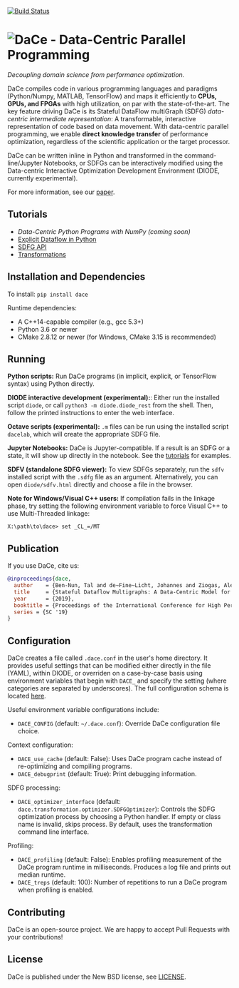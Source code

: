 [![Build Status](https://travis-ci.org/spcl/dace.svg?branch=master)](https://travis-ci.org/spcl/dace)


![D](dace.svg)aCe - Data-Centric Parallel Programming
=====================================================

_Decoupling domain science from performance optimization._

DaCe compiles code in various programming languages and paradigms (Python/Numpy, MATLAB, TensorFlow) and maps it efficiently to **CPUs, GPUs, and FPGAs** with high utilization, on par with the state-of-the-art. The key feature driving DaCe is its Stateful DataFlow multiGraph (SDFG) *data-centric intermediate representation*: A transformable, interactive representation of code based on data movement.
With data-centric parallel programming, we enable **direct knowledge transfer** of performance optimization, regardless of the scientific application or the target processor.

DaCe can be written inline in Python and transformed in the command-line/Jupyter Notebooks, or SDFGs can be interactively modified using the Data-centric Interactive Optimization Development Environment (DIODE, currently experimental).

For more information, see our [paper](http://www.arxiv.org/abs/1902.10345).

Tutorials
---------

* _Data-Centric Python Programs with NumPy (coming soon)_
* [Explicit Dataflow in Python](https://nbviewer.jupyter.org/github/spcl/dace/blob/master/tutorials/explicit.ipynb)
* [SDFG API](https://nbviewer.jupyter.org/github/spcl/dace/blob/master/tutorials/sdfg_api.ipynb)
* [Transformations](https://nbviewer.jupyter.org/github/spcl/dace/blob/master/tutorials/transformations.ipynb)

Installation and Dependencies
-----------------------------

To install: `pip install dace`

Runtime dependencies:
 * A C++14-capable compiler (e.g., gcc 5.3+)
 * Python 3.6 or newer
 * CMake 2.8.12 or newer (for Windows, CMake 3.15 is recommended)

Running
-------

**Python scripts:** Run DaCe programs (in implicit, explicit, or TensorFlow syntax) using Python directly.

**DIODE interactive development (experimental):**: Either run the installed script `diode`, or call `python3 -m diode.diode_rest` from the shell. Then, follow the printed instructions to enter the web interface.

**Octave scripts (experimental):** `.m` files can be run using the installed script `dacelab`, which will create the appropriate SDFG file.

**Jupyter Notebooks:** DaCe is Jupyter-compatible. If a result is an SDFG or a state, it will show up directly in the notebook. See the [tutorials](tutorials) for examples.

**SDFV (standalone SDFG viewer):** To view SDFGs separately, run the `sdfv` installed script with the `.sdfg` file as an argument. Alternatively, you can open `diode/sdfv.html` directly and choose a file in the browser.

**Note for Windows/Visual C++ users:** If compilation fails in the linkage phase, try setting the following environment variable to force Visual C++ to use Multi-Threaded linkage:
```
X:\path\to\dace> set _CL_=/MT
```


Publication
-----------

If you use DaCe, cite us:
```bibtex
@inproceedings{dace,
  author    = {Ben-Nun, Tal and de~Fine~Licht, Johannes and Ziogas, Alexandros Nikolaos and Schneider, Timo and Hoefler, Torsten},
  title     = {Stateful Dataflow Multigraphs: A Data-Centric Model for Performance Portability on Heterogeneous Architectures},
  year      = {2019},
  booktitle = {Proceedings of the International Conference for High Performance Computing, Networking, Storage and Analysis},
  series = {SC '19}
}
```

Configuration
-------------

DaCe creates a file called `.dace.conf` in the user's home directory. It provides useful settings that can be modified either directly in the file (YAML), within DIODE, or overriden on a case-by-case basis using environment variables that begin with `DACE_` and specify the setting (where categories are separated by underscores). The full configuration schema is located [here](dace/config_schema.yml).

Useful environment variable configurations include:

* `DACE_CONFIG` (default: `~/.dace.conf`): Override DaCe configuration file choice.

Context configuration:
 * `DACE_use_cache` (default: False): Uses DaCe program cache instead of re-optimizing and compiling programs.
 * `DACE_debugprint` (default: True): Print debugging information.
 
SDFG processing:
 * `DACE_optimizer_interface` (default: `dace.transformation.optimizer.SDFGOptimizer`): Controls the SDFG optimization process by choosing a Python handler. If empty or class name is invalid, skips process. By default, uses the transformation command line interface.
 
Profiling:
 * `DACE_profiling` (default: False): Enables profiling measurement of the DaCe program runtime in milliseconds. Produces a log file and prints out median runtime.
 * `DACE_treps` (default: 100): Number of repetitions to run a DaCe program when profiling is enabled.
 

Contributing
------------
DaCe is an open-source project. We are happy to accept Pull Requests with your contributions!

License
-------
DaCe is published under the New BSD license, see [LICENSE](LICENSE).

